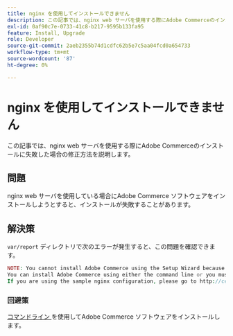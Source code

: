 ```yaml
---
title: nginx を使用してインストールできません
description: この記事では、nginx web サーバを使用する際にAdobe Commerceのインストールに失敗した場合の修正方法を説明します。
exl-id: 0af90c7e-0733-41c8-b217-9595b133fa95
feature: Install, Upgrade
role: Developer
source-git-commit: 2aeb2355b74d1cdfc62b5e7c5aa04fcd0a654733
workflow-type: tm+mt
source-wordcount: '87'
ht-degree: 0%

---
```


# nginx を使用してインストールできません

この記事では、nginx web サーバを使用する際にAdobe Commerceのインストールに失敗した場合の修正方法を説明します。

## 問題

nginx web サーバを使用している場合にAdobe Commerce ソフトウェアをインストールしようとすると、インストールが失敗することがあります。

## 解決策

`var/report` ディレクトリで次のエラーが発生すると、この問題を確認できます。

```php
NOTE: You cannot install Adobe Commerce using the Setup Wizard because the Adobe Commerce setup directory cannot be accessed.
You can install Adobe Commerce using either the command line or you must restore access to the following directory: /var/www/html/setup
If you are using the sample nginx configuration, please go to http://ce.mtf03.bcn.magento.com/setup/";i:1;s:641:"#0 /var/www/html/lib/internal/Magento/Framework/App/Http.php(213): Magento\Framework\App\Http->redirectToSetup(Object(Magento\Framework\App\Bootstrap), Object(Exception))
```

### 回避策

[ コマンドライン ](https://experienceleague.adobe.com/en/docs/commerce-operations/installation-guide/advanced) を使用してAdobe Commerce ソフトウェアをインストールします。
